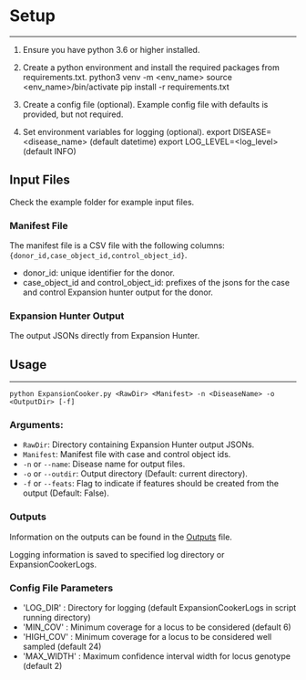 # Setup 
***
1. Ensure you have python 3.6 or higher installed.
2. Create a python environment and install the required packages from requirements.txt.
    python3 venv -m <env_name>
    source <env_name>/bin/activate
    pip install -r requirements.txt
3. Create a config file (optional).
    Example config file with defaults is provided, but not required.

4. Set environment variables for logging (optional).
    export DISEASE=<disease_name> (default datetime)
    export LOG_LEVEL=<log_level> (default INFO)

## Input Files 
Check the example folder for example input files.

### Manifest File
The manifest file is a CSV file with the following columns: `{donor_id,case_object_id,control_object_id}`.
- donor_id: unique identifier for the donor. 
- case_object_id and control_object_id: prefixes of the jsons for the case and control Expansion hunter output for the donor. 

### Expansion Hunter Output
The output JSONs directly from Expansion Hunter.

## Usage
***
    python ExpansionCooker.py <RawDir> <Manifest> -n <DiseaseName> -o <OutputDir> [-f]

### Arguments:

- `RawDir`: Directory containing Expansion Hunter output JSONs.
- `Manifest`: Manifest file with case and control object ids.
- `-n` or `--name`: Disease name for output files.
- `-o` or `--outdir`: Output directory (Default: current directory).
- `-f` or `--feats`: Flag to indicate if features should be created from the output (Default: False).

### Outputs
Information on the outputs can be found in the [Outputs](link) file.

Logging information is saved to specified log directory or ExpansionCookerLogs. 

### Config File Parameters

- 'LOG_DIR' : Directory for logging (default ExpansionCookerLogs in script running directory)
- 'MIN_COV' : Minimum coverage for a locus to be considered (default 6)
- 'HIGH_COV' : Minimum coverage for a locus to be considered well sampled (default 24)
- 'MAX_WIDTH' : Maximum confidence interval width for locus genotype (default 2)


